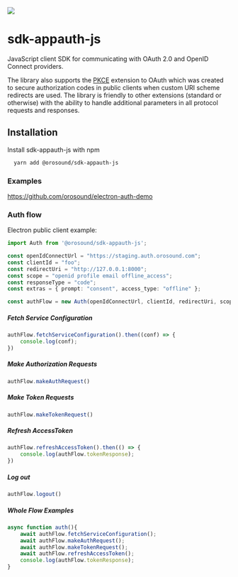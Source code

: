 ![](https://orosound-link.s3.eu-west-3.amazonaws.com/assets/banner_orosound.png)

# sdk-appauth-js

JavaScript client SDK for communicating with OAuth 2.0 and OpenID Connect providers.

The library also supports the [PKCE](https://tools.ietf.org/html/rfc7636)
extension to OAuth which was created to secure authorization codes in public
clients when custom URI scheme redirects are used. The library is friendly to
other extensions (standard or otherwise) with the ability to handle additional
parameters in all protocol requests and responses.
## Installation

Install sdk-appauth-js with npm

```bash
  yarn add @orosound/sdk-appauth-js
```


### Examples
https://github.com/orosound/electron-auth-demo

### Auth flow

Electron public client example:
```typescript
import Auth from '@orosound/sdk-appauth-js';

const openIdConnectUrl = "https://staging.auth.orosound.com";
const clientId = "foo";
const redirectUri = "http://127.0.0.1:8000";
const scope = "openid profile email offline_access";
const responseType = "code";
const extras = { prompt: "consent", access_type: "offline" };

const authFlow = new Auth(openIdConnectUrl, clientId, redirectUri, scope, responseType, extras);
```

##### Fetch Service Configuration
```typescript
authFlow.fetchServiceConfiguration().then((conf) => {
    console.log(conf);
})
```
##### Make Authorization Requests
```typescript
authFlow.makeAuthRequest()
```
##### Make Token Requests
```typescript
authFlow.makeTokenRequest()
```
##### Refresh AccessToken
```typescript
authFlow.refreshAccessToken().then(() => {
    console.log(authFlow.tokenResponse);
})
```
##### Log out
```typescript
authFlow.logout()
```
##### Whole Flow Examples
```typescript
async function auth(){
    await authFlow.fetchServiceConfiguration();
    await authFlow.makeAuthRequest();
    await authFlow.makeTokenRequest();
    await authFlow.refreshAccessToken();
    console.log(authFlow.tokenResponse);
}
```

